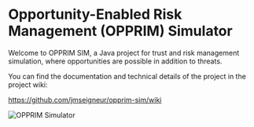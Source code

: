Opportunity-Enabled Risk Management (OPPRIM) Simulator
=========

Welcome to OPPRIM SIM, a Java project for trust and risk management simulation, where opportunities are possible in addition to threats.

You can find the documentation and technical details of the project in the project wiki:

https://github.com/jmseigneur/opprim-sim/wiki

![OPPRIM Simulator](https://github.com/jmseigneur/opprim-sim/blob/master/Muses%20Sim/images/intro.png)
